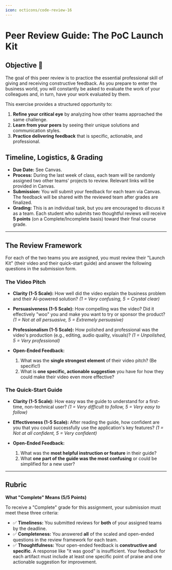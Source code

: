 ```yaml
---
icon: octicons/code-review-16
---
```


# Peer Review Guide: The PoC Launch Kit

## Objective 🎯

The goal of this peer review is to practice the essential professional skill of giving and receiving constructive feedback. As you prepare to enter the business world, you will constantly be asked to evaluate the work of your colleagues and, in turn, have your work evaluated by them.

This exercise provides a structured opportunity to:
1.  **Refine your critical eye** by analyzing how other teams approached the same challenge.
2.  **Learn from your peers** by seeing their unique solutions and communication styles.
3.  **Practice delivering feedback** that is specific, actionable, and professional.

## Timeline, Logistics, & Grading

* **Due Date:** See Canvas.
* **Process:** During the last week of class, each team will be randomly assigned two other teams' projects to review. Relevant links will be provided in Canvas.
* **Submission:** You will submit your feedback for each team via Canvas. The feedback will be shared with the reviewed team after grades are finalized.
* **Grading:** This is an individual task, but you are encouraged to discuss it as a team. Each student who submits two thoughtful reviews will receive **5 points** (on a Complete/Incomplete basis) toward their final course grade.

---

## The Review Framework

For each of the two teams you are assigned, you must review their "Launch Kit" (their video and their quick-start guide) and answer the following questions in the submission form.

### The Video Pitch 

* **Clarity (1-5 Scale):** How well did the video explain the business problem and their AI-powered solution?
    *(1 = Very confusing, 5 = Crystal clear)*
* **Persuasiveness (1-5 Scale):** How compelling was the video? Did it effectively "woo" you and make you want to try or sponsor the product?
    *(1 = Not at all persuasive, 5 = Extremely persuasive)*
* **Professionalism (1-5 Scale):** How polished and professional was the video's production (e.g., editing, audio quality, visuals)?
    *(1 = Unpolished, 5 = Very professional)*

* **Open-Ended Feedback:**
    1.  What was the **single strongest element** of their video pitch? (Be specific!)
    2.  What is **one specific, actionable suggestion** you have for how they could make their video even more effective?

### The Quick-Start Guide

* **Clarity (1-5 Scale):** How easy was the guide to understand for a first-time, non-technical user?
    *(1 = Very difficult to follow, 5 = Very easy to follow)*
* **Effectiveness (1-5 Scale):** After reading the guide, how confident are you that you could successfully use the application's key features?
    *(1 = Not at all confident, 5 = Very confident)*

* **Open-Ended Feedback:**
    1.  What was the **most helpful instruction or feature** in their guide?
    2.  What **one part of the guide was the most confusing** or could be simplified for a new user?

---

## Rubric

**What "Complete" Means (5/5 Points)**

To receive a "Complete" grade for this assignment, your submission must meet these three criteria:

* ✅ **Timeliness:** You submitted reviews for **both** of your assigned teams by the deadline.
* ✅ **Completeness:** You answered **all** of the scaled and open-ended questions in the review framework for each team.
* ✅ **Thoughtfulness:** Your open-ended feedback is **constructive and specific**. A response like "it was good" is insufficient. Your feedback for each artifact must include at least one specific point of praise and one actionable suggestion for improvement.
